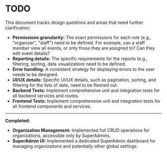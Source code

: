 # TODO

This document tracks design questions and areas that need further clarification.

- **Permissions granularity:** The exact permissions for each role (e.g., "organizer", "staff") need to be defined. For example, can a staff member view all events, or only those they are assigned to? Can they edit event details?
- **Reporting details:** The specific requirements for the reports (e.g., filtering, sorting, data visualization) need to be defined.
- **Error handling:** A consistent strategy for displaying errors to the user needs to be designed.
- **UI/UX details:** Specific UI/UX details, such as pagination, sorting, and filtering for the lists of data, need to be fleshed out.
- **Backend Tests:** Implement comprehensive unit and integration tests for all backend services and routes.
- **Frontend Tests:** Implement comprehensive unit and integration tests for all frontend components and services.

---

**Completed:**

- **Organization Management:** Implemented full CRUD operations for organizations, accessible only by SuperAdmins.
- **SuperAdmin UI:** Implemented a dedicated SuperAdmin dashboard for managing organizations and potentially other global settings.
